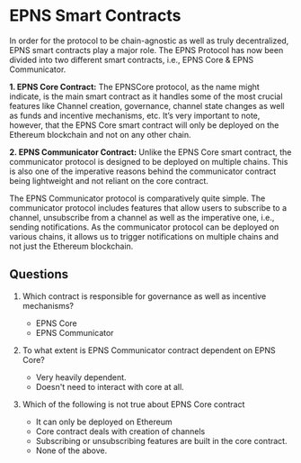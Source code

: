 # EPNS Smart Contracts

In order for the protocol to be chain-agnostic as well as truly decentralized, EPNS smart contracts play a major role.
The EPNS Protocol has now been divided into two different smart contracts, i.e., EPNS Core & EPNS Communicator.

**1. EPNS Core Contract:**
The EPNSCore protocol, as the name might indicate, is the main smart contract as it handles some of the most crucial features like Channel creation, governance, channel state changes as well as funds and incentive mechanisms, etc.
It’s very important to note, however, that the EPNS Core smart contract will only be deployed on the Ethereum blockchain and not on any other chain.

**2. EPNS Communicator Contract:**
Unlike the EPNS Core smart contract, the communicator protocol is designed to be deployed on multiple chains. This is also one of the imperative reasons behind the communicator contract being lightweight and not reliant on the core contract.

The EPNS Communicator protocol is comparatively quite simple. The communicator protocol includes features that allow users to subscribe to a channel, unsubscribe from a channel as well as the imperative one, i.e., sending notifications. As the communicator protocol can be deployed on various chains, it allows us to trigger notifications on multiple chains and not just the Ethereum blockchain.

## Questions
1. Which contract is responsible for governance as well as incentive mechanisms?
    * EPNS Core  
    * EPNS Communicator
2. To what extent is EPNS Communicator contract dependent on EPNS Core?
    * Very heavily dependent.
    * Doesn't need to interact with core at all.  

3. Which of the following is not true about EPNS Core contract
    * It can only be deployed on Ethereum
    * Core contract deals with creation of channels
    * Subscribing or unsubscribing features are built in the core contract.
    * None of the above.
